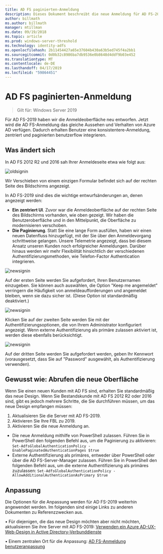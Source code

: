 ```yaml
---
title: AD FS paginierten-Anmeldung
description: Dieses Dokument beschreibt die neue Anmeldung für AD FS-2019.
author: billmath
ms.author: billmath
manager: mtillman
ms.date: 09/19/2018
ms.topic: article
ms.prod: windows-server-threshold
ms.technology: identity-adfs
ms.openlocfilehash: 2b11454427a65e37604b430a63b5ed745f4a2bb1
ms.sourcegitcommit: 0d0b32c8986ba7db9536e0b8648d4ddf9b03e452
ms.translationtype: MT
ms.contentlocale: de-DE
ms.lasthandoff: 04/17/2019
ms.locfileid: "59864451"
---
```

# <a name="ad-fs-paginated-sign-in"></a>AD FS paginierten-Anmeldung

>Gilt für: Windows Server 2019

Für AD FS-2019 haben wir die Anmeldeoberfläche neu entworfen.  Jetzt wird die AD FS-Anmeldung das gleiche Aussehen und Verhalten von Azure AD verfügen.  Dadurch erhalten Benutzer eine konsistentere-Anmeldung, zentriert und paginierten benutzerflow integrieren. 

## <a name="whats-changing"></a>Was ändert sich
In AD FS 2012 R2 und 2016 sah Ihrer Anmeldeseite etwa wie folgt aus:

![oldsignin](media/AD-FS-paginated-sign-in/signin1.png)

Wir Verschieben von einem einzigen Formular befindet sich auf der rechten Seite des Bildschirms angezeigt.

In AD FS-2019 sind dies die wichtige entwurfsänderungen an, denen angezeigt werden:


- **Ein zentriert UI**. Zuvor war die Anmeldeoberfläche auf der rechten Seite des Bildschirms vorhanden, wie oben gezeigt. Wir haben die Benutzeroberfläche und in den Mittelpunkt, die Oberfläche zu modernisieren verschoben.
- **Die Paginierung**. Statt Sie eine lange Form ausfüllen, haben wir einen neuen Datenfluss hinzugefügt, mit der Sie über den Anmeldevorgang schrittweise gelangen. Unsere Telemetrie angezeigt, dass bei diesem Ansatz unseren Kunden noch erfolgreicher Anmeldungen. Darüber hinaus werden wir mehr Flexibilität hinsichtlich der verschiedenen Authentifizierungsmethoden, wie Telefon-Factor Authentication integrieren. 

![newsignin](media/AD-FS-paginated-sign-in/signin2.png)

Auf der ersten Seite werden Sie aufgefordert, Ihren Benutzernamen einzugeben. Sie können auch auswählen, die Option "Keep me angemeldet" verringern die Häufigkeit von anmeldeaufforderungen und angemeldet bleiben, wenn sie dazu sicher ist. (Diese Option ist standardmäßig deaktiviert.)

![newsignin](media/AD-FS-paginated-sign-in/signin3.png)

Klicken Sie auf der zweiten Seite werden Sie mit der Authentifizierungsoptionen, die von Ihrem Administrator konfiguriert angezeigt. Wenn externe Authentifizierung als primäre zulassen aktiviert ist, werden diese ebenfalls berücksichtigt.

![newsignin](media/AD-FS-paginated-sign-in/signin4.png)

Auf der dritten Seite werden Sie aufgefordert werden, geben Ihr Kennwort (vorausgesetzt, dass Sie auf "Password" ausgewählt, als Authentifizierung verwenden). 

## <a name="how-to-get-the-new-experience"></a>Gewusst wie: Abrufen die neue Oberfläche
Wenn Sie einen neuen Kunden mit AD FS sind, erhalten Sie standardmäßig das neue Design. Wenn Sie Bestandskunde mit AD FS 2012 R2 oder 2016 sind, gibt es jedoch mehrere Schritte, die Sie durchführen müssen, um das neue Design empfangen müssen: 

1. Aktualisieren Sie die Server mit AD FS-2019. 
2.  Aktivieren Sie Ihre FBL zu 2019.
3.  Aktivieren Sie die neue Anmeldung an.
- Die neue Anmeldung mithilfe von PowerShell zulassen. Führen Sie in PowerShell den folgenden Befehl aus, um die Paginierung zu aktivieren: ``Set-AdfsGlobalAuthenticationPolicy -EnablePaginatedAuthenticationPages $true``
- Externe Authentifizierung als primäres, entweder über PowerShell oder über die AD FS-Server-Manager zulassen. Führen Sie in PowerShell den folgenden Befehl aus, um die externe Authentifizierung als primäres zuzulassen: ``Set-AdfsGlobalAuthenticationPolicy -AllowAdditionalAuthenticationAsPrimary $true``

## <a name="customization"></a>Anpassung
Die Optionen für die Anpassung werden für AD FS-2019 weiterhin angewendet werden. Im folgenden sind einige Links zu anderen Dokumenten zu Referenzzwecken aus. 

• Für diejenigen, die das neue Design möchten aber nicht möchten, aktualisieren Sie ihre Server mit AD FS-2019: [Verwenden ein Azure AD-UX-Web-Design in Active Directory-Verbunddienste](azure-ux-web-theme-in-ad-fs.md)

• Einem zentralen Ort für die Anpassung: [AD FS-Anmeldung benutzeranpassung](ad-fs-user-sign-in-customization.md)
